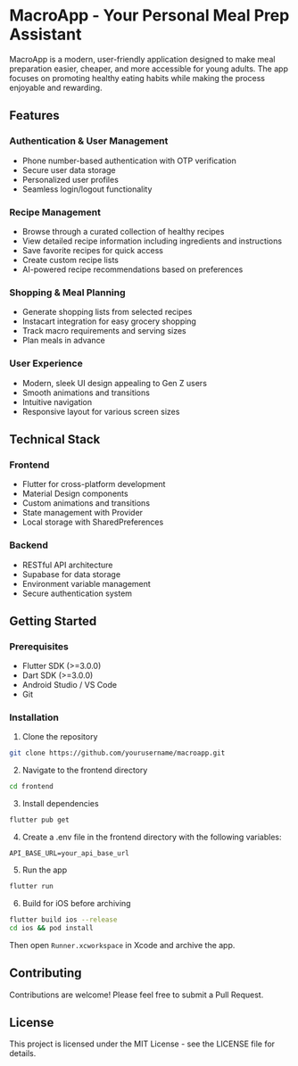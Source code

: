 # MacroApp - Your Personal Meal Prep Assistant

MacroApp is a modern, user-friendly application designed to make meal preparation easier, cheaper, and more accessible for young adults. The app focuses on promoting healthy eating habits while making the process enjoyable and rewarding.

## Features

### Authentication & User Management
- Phone number-based authentication with OTP verification
- Secure user data storage
- Personalized user profiles
- Seamless login/logout functionality

### Recipe Management
- Browse through a curated collection of healthy recipes
- View detailed recipe information including ingredients and instructions
- Save favorite recipes for quick access
- Create custom recipe lists
- AI-powered recipe recommendations based on preferences

### Shopping & Meal Planning
- Generate shopping lists from selected recipes
- Instacart integration for easy grocery shopping
- Track macro requirements and serving sizes
- Plan meals in advance

### User Experience
- Modern, sleek UI design appealing to Gen Z users
- Smooth animations and transitions
- Intuitive navigation
- Responsive layout for various screen sizes

## Technical Stack

### Frontend
- Flutter for cross-platform development
- Material Design components
- Custom animations and transitions
- State management with Provider
- Local storage with SharedPreferences

### Backend
- RESTful API architecture
- Supabase for data storage
- Environment variable management
- Secure authentication system

## Getting Started

### Prerequisites
- Flutter SDK (>=3.0.0)
- Dart SDK (>=3.0.0)
- Android Studio / VS Code
- Git

### Installation
1. Clone the repository
```bash
git clone https://github.com/yourusername/macroapp.git
```

2. Navigate to the frontend directory
```bash
cd frontend
```

3. Install dependencies
```bash
flutter pub get
```

4. Create a .env file in the frontend directory with the following variables:
```
API_BASE_URL=your_api_base_url
```

5. Run the app
```bash
flutter run
```
6. Build for iOS before archiving
```bash
flutter build ios --release
cd ios && pod install
```
Then open `Runner.xcworkspace` in Xcode and archive the app.


## Contributing
Contributions are welcome! Please feel free to submit a Pull Request.

## License
This project is licensed under the MIT License - see the LICENSE file for details. 

